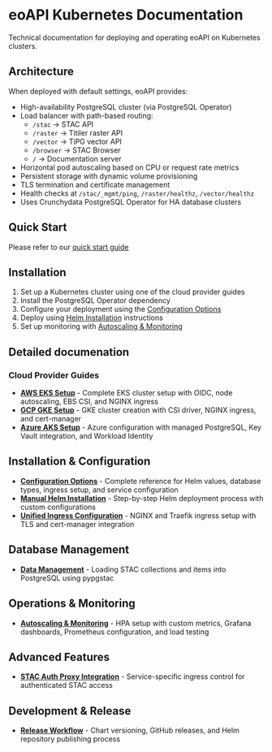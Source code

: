 # eoAPI Kubernetes Documentation

Technical documentation for deploying and operating eoAPI on Kubernetes clusters.

## Architecture

When deployed with default settings, eoAPI provides:
- High-availability PostgreSQL cluster (via PostgreSQL Operator)
- Load balancer with path-based routing:
  - `/stac` → STAC API
  - `/raster` → Titiler raster API
  - `/vector` → TiPG vector API
  - `/browser` → STAC Browser
  - `/` → Documentation server
- Horizontal pod autoscaling based on CPU or request rate metrics
- Persistent storage with dynamic volume provisioning
- TLS termination and certificate management
- Health checks at `/stac/_mgmt/ping`, `/raster/healthz`, `/vector/healthz`
- Uses Crunchydata PostgreSQL Operator for HA database clusters

## Quick Start

Please refer to our [quick start guide](./installation/quick-start.md)

## Installation

1. Set up a Kubernetes cluster using one of the cloud provider guides
2. Install the PostgreSQL Operator dependency
3. Configure your deployment using the [Configuration Options](./installation/configuration.md)
4. Deploy using [Helm Installation](./installation/helm-install.md) instructions
5. Set up monitoring with [Autoscaling & Monitoring](./operations/autoscaling.md)

## Detailed documenation

### Cloud Provider Guides
- **[AWS EKS Setup](./installation/providers/aws-eks.md)** - Complete EKS cluster setup with OIDC, node autoscaling, EBS CSI, and NGINX ingress
- **[GCP GKE Setup](./installation/providers/gcp-gke.md)** - GKE cluster creation with CSI driver, NGINX ingress, and cert-manager
- **[Azure AKS Setup](./installation/providers/azure.md)** - Azure configuration with managed PostgreSQL, Key Vault integration, and Workload Identity

## Installation & Configuration

- **[Configuration Options](./installation/configuration.md)** - Complete reference for Helm values, database types, ingress setup, and service configuration
- **[Manual Helm Installation](./installation/helm-install.md)** - Step-by-step Helm deployment process with custom configurations
- **[Unified Ingress Configuration](./installation/unified-ingress.md)** - NGINX and Traefik ingress setup with TLS and cert-manager integration

## Database Management

- **[Data Management](./operations/manage-data.md)** - Loading STAC collections and items into PostgreSQL using pypgstac

## Operations & Monitoring

- **[Autoscaling & Monitoring](./operations/autoscaling.md)** - HPA setup with custom metrics, Grafana dashboards, Prometheus configuration, and load testing

## Advanced Features

- **[STAC Auth Proxy Integration](./advanced/stac-auth-proxy.md)** - Service-specific ingress control for authenticated STAC access

## Development & Release

- **[Release Workflow](./advanced/release.md)** - Chart versioning, GitHub releases, and Helm repository publishing process
